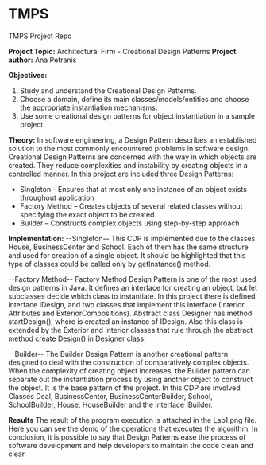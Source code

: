 # TMPS
TMPS Project Repo

**Project Topic:** Architectural Firm - Creational Design Patterns
**Project author:** Ana Petranis

**Objectives:**
1. Study and understand the Creational Design Patterns.
2. Choose a domain, define its main classes/models/entities and choose the appropriate instantiation mechanisms.
3. Use some creational design patterns for object instantiation in a sample project.

**Theory:**
In software engineering, a Design Pattern describes an established solution to the most commonly encountered problems in software design. Creational Design Patterns are concerned with the way in which objects are created. They reduce complexities and instability by creating objects in a controlled manner. In this project are included three Design Patterns:
- Singleton - Ensures that at most only one instance of an object exists throughout application
- Factory Method – Creates objects of several related classes without specifying the exact object to be created
- Builder – Constructs complex objects using step-by-step approach

**Implementation:**
--Singleton--
This CDP is implemented due to the classes House, BusinessCenter and School. Each of them has the same structure and used for creation of a single object. It should be highlighted that this type of classes could be called only by getInstance() method.

--Factory Method--
Factory Method Design Pattern is one of the most used design patterns in Java. It defines an interface for creating an object, but let subclasses decide which class to instantiate. In this project there is defined interface IDesign, and two classes that implement this interface (Interior Attributes and ExteriorCompositions). Abstract class Designer has method startDesign(), where is created an instance of IDesign. Also this class is extended by the Exterior and Interior classes that rule through the abstract method create Design() in Designer class. 

--Builder--
The Builder Design Pattern is another creational pattern designed to deal with the construction of comparatively complex objects. When the complexity of creating object increases, the Builder pattern can separate out the instantiation process by using another object to construct the object. It is the base pattern of the project. In this CDP are involved Classes Deal, BusinessCenter, BusinessCenterBuilder, School, SchoolBuilder, House, HouseBuilder and the interface IBuilder.

**Results**
The result of the program execution is attached in the Lab1.png file. Here you can see the demo of the operations that executes the algorithm. 
In conclusion, it is possible to say that Design Patterns ease the process of software development and help developers to maintain the code clean and clear.

